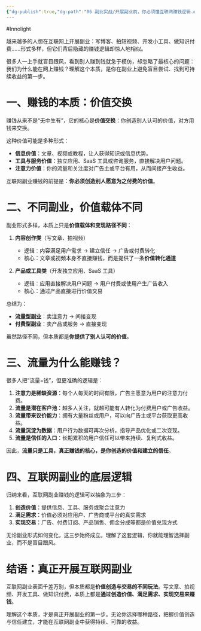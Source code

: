 ```yaml
---
{"dg-publish":true,"dg-path":"06 副业实战/开展副业前，你必须懂互联网赚钱逻辑.md","permalink":"/06 副业实战/开展副业前，你必须懂互联网赚钱逻辑/","created":"2025-09-04T15:29:45.000+08:00","updated":"2025-09-04T15:54:34.000+08:00"}
---
```


#Innolight

越来越多的人想在互联网上开展副业：写博客、拍短视频、开发小工具、做知识付费……形式多样，但它们背后隐藏的赚钱逻辑却惊人地相似。

很多人一上手就盲目跟风，看到别人赚到钱就急于模仿，却忽略了最核心的问题：我们为什么能在网上赚钱？理解这个本质，是你在副业上避免盲目尝试、找到可持续收益的第一步。

# 一、赚钱的本质：价值交换

赚钱从来不是“无中生有”，它的核心是**价值交换**：你创造别人认可的价值，对方用钱来交换。

这种价值可能是多种形式：

* **信息价值**：文章、视频或教程，让人获得知识或信息优势。
* **工具与服务价值**：独立应用、SaaS 工具或咨询服务，直接解决用户问题。
* **注意力价值**：你的流量和关注度对广告主或平台有用，从而间接产生收益。

互联网副业赚钱的前提是：**你必须创造别人愿意为之付费的价值**。

# 二、不同副业，价值载体不同

副业形式多样，本质上只是**价值载体和变现路径不同**：

1. **内容创作类**（写文章、拍视频）

   * 逻辑：内容满足用户需求 → 建立信任 → 广告或付费转化
   * 核心：文章或视频本身不直接赚钱，而是提供了一条**价值转化通道**

2. **产品或工具类**（开发独立应用、SaaS 工具）

   * 逻辑：应用直接解决用户问题 → 用户付费或使用产生广告收入
   * 核心：通过产品直接进行价值交易

总结为：

* **流量型副业**：卖注意力 → 间接变现
* **付费型副业**：卖产品或服务 → 直接变现

虽然路径不同，但本质都是**你提供了别人认可的价值**。

# 三、流量为什么能赚钱？

很多人把“流量=钱”，但更准确的逻辑是：

1. **注意力是稀缺资源**：每个人每天的时间有限，广告主愿意为用户的注意力付费。
2. **流量是潜在客户池**：越多人关注，就越可能有人转化为付费用户或广告收益。
3. **流量带来议价能力**：拥有大量粉丝或用户，可以向广告主或平台获取更高收益。
4. **流量沉淀为数据**：用户行为数据可再次分析，指导产品优化或二次变现。
5. **流量是信任的入口**：长期累积的用户信任可以带来持续、复利式收益。

因此，**流量只是工具，真正赚钱的核心，是你创造的价值和建立的信任**。

# 四、互联网副业的底层逻辑

归纳来看，互联网副业赚钱的逻辑可以抽象为三步：

1. **创造价值**：提供信息、工具、服务或聚合注意力
2. **满足需求**：价值必须对应用户、广告商或平台的真实需求
3. **实现交易**：广告、付费订阅、产品销售、佣金分成等都是价值兑现方式

无论副业形式如何变化，这三步始终成立。理解了这套逻辑，你就能理智选择副业，而不是盲目跟风。

# 结语：真正开展互联网副业

互联网副业表面千差万别，但本质都是**价值创造与交易的不同玩法**。写文章、拍视频、开发工具、做知识付费，本质上都是**通过创造价值、满足需求、实现交易来赚钱**。

理解这个本质，才是真正开展副业的第一步。无论你选择哪种路径，把握价值创造与信任建立，才能在互联网副业中获得持续、可靠的收益。
